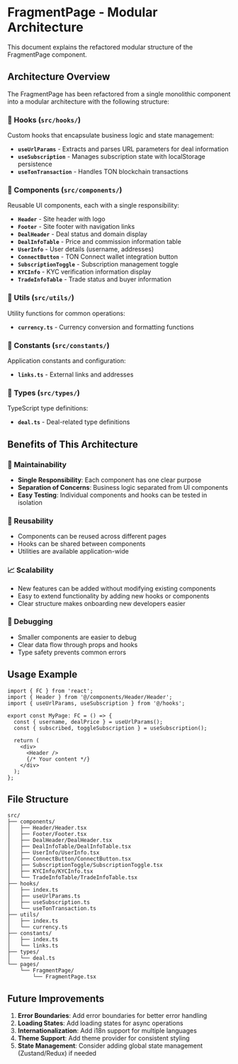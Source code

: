 # FragmentPage - Modular Architecture

This document explains the refactored modular structure of the FragmentPage component.

## Architecture Overview

The FragmentPage has been refactored from a single monolithic component into a modular architecture with the following structure:

### 📁 Hooks (`src/hooks/`)
Custom hooks that encapsulate business logic and state management:

- **`useUrlParams`** - Extracts and parses URL parameters for deal information
- **`useSubscription`** - Manages subscription state with localStorage persistence
- **`useTonTransaction`** - Handles TON blockchain transactions

### 📁 Components (`src/components/`)
Reusable UI components, each with a single responsibility:

- **`Header`** - Site header with logo
- **`Footer`** - Site footer with navigation links
- **`DealHeader`** - Deal status and domain display
- **`DealInfoTable`** - Price and commission information table
- **`UserInfo`** - User details (username, addresses)
- **`ConnectButton`** - TON Connect wallet integration button
- **`SubscriptionToggle`** - Subscription management toggle
- **`KYCInfo`** - KYC verification information display
- **`TradeInfoTable`** - Trade status and buyer information

### 📁 Utils (`src/utils/`)
Utility functions for common operations:

- **`currency.ts`** - Currency conversion and formatting functions

### 📁 Constants (`src/constants/`)
Application constants and configuration:

- **`links.ts`** - External links and addresses

### 📁 Types (`src/types/`)
TypeScript type definitions:

- **`deal.ts`** - Deal-related type definitions

## Benefits of This Architecture

### 🔧 Maintainability
- **Single Responsibility**: Each component has one clear purpose
- **Separation of Concerns**: Business logic separated from UI components
- **Easy Testing**: Individual components and hooks can be tested in isolation

### 🔄 Reusability
- Components can be reused across different pages
- Hooks can be shared between components
- Utilities are available application-wide

### 📈 Scalability
- New features can be added without modifying existing components
- Easy to extend functionality by adding new hooks or components
- Clear structure makes onboarding new developers easier

### 🐛 Debugging
- Smaller components are easier to debug
- Clear data flow through props and hooks
- Type safety prevents common errors

## Usage Example

```tsx
import { FC } from 'react';
import { Header } from '@/components/Header/Header';
import { useUrlParams, useSubscription } from '@/hooks';

export const MyPage: FC = () => {
  const { username, dealPrice } = useUrlParams();
  const { subscribed, toggleSubscription } = useSubscription();
  
  return (
    <div>
      <Header />
      {/* Your content */}
    </div>
  );
};
```

## File Structure
```
src/
├── components/
│   ├── Header/Header.tsx
│   ├── Footer/Footer.tsx
│   ├── DealHeader/DealHeader.tsx
│   ├── DealInfoTable/DealInfoTable.tsx
│   ├── UserInfo/UserInfo.tsx
│   ├── ConnectButton/ConnectButton.tsx
│   ├── SubscriptionToggle/SubscriptionToggle.tsx
│   ├── KYCInfo/KYCInfo.tsx
│   └── TradeInfoTable/TradeInfoTable.tsx
├── hooks/
│   ├── index.ts
│   ├── useUrlParams.ts
│   ├── useSubscription.ts
│   └── useTonTransaction.ts
├── utils/
│   ├── index.ts
│   └── currency.ts
├── constants/
│   ├── index.ts
│   └── links.ts
├── types/
│   └── deal.ts
└── pages/
    └── FragmentPage/
        └── FragmentPage.tsx
```

## Future Improvements

1. **Error Boundaries**: Add error boundaries for better error handling
2. **Loading States**: Add loading states for async operations
3. **Internationalization**: Add i18n support for multiple languages
4. **Theme Support**: Add theme provider for consistent styling
5. **State Management**: Consider adding global state management (Zustand/Redux) if needed
